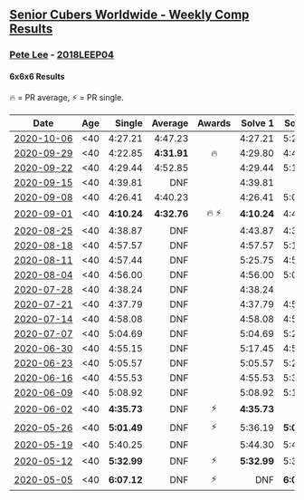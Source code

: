 <style>table {white-space: nowrap;}</style>

## [Senior Cubers Worldwide - Weekly Comp Results](/scw-comp/results/)
### [Pete Lee](README.md) - [2018LEEP04](https://www.worldcubeassociation.org/persons/2018LEEP04?event=666)
#### 6x6x6 Results

<span style="white-space: nowrap;">🔥 = PR average</span>, <span style="white-space: nowrap;">⚡ = PR single</span>.

| Date | Age | Single | Average | Awards | Solve 1 | Solve 2 | Solve 3 | Video |
| :--: | :--: | --: | --: | :--: | --: | --: | --: | :-- |
| [2020-10-06](../../results/2020-10-06/666.md) | <40 | 4:27.21 | 4:47.23 |  | 4:27.21 | 5:21.59 | 4:32.89 | [Desktop](https://www.facebook.com/events/2766581680255939/permalink/2768196093427831) / [Mobile](https://m.facebook.com/events/2766581680255939?view=permalink&id=2768196093427831) |
| [2020-09-29](../../results/2020-09-29/666.md) | <40 | 4:22.85 | **4:31.91** | 🔥 | 4:29.80 | 4:43.07 | 4:22.85 | [Desktop](https://www.facebook.com/events/427181104911253/permalink/428657051430325) / [Mobile](https://m.facebook.com/events/427181104911253?view=permalink&id=428657051430325) |
| [2020-09-22](../../results/2020-09-22/666.md) | <40 | 4:29.44 | 4:52.85 |  | 4:29.44 | 5:17.81 | 4:51.30 | [Desktop](https://www.facebook.com/events/342541897161786/permalink/345620583520584) / [Mobile](https://m.facebook.com/events/342541897161786?view=permalink&id=345620583520584) |
| [2020-09-15](../../results/2020-09-15/666.md) | <40 | 4:39.81 | DNF |  | 4:39.81 | DNF | DNS | [Desktop](https://www.facebook.com/events/655903882008117/permalink/657355075196331) / [Mobile](https://m.facebook.com/events/655903882008117?view=permalink&id=657355075196331) |
| [2020-09-08](../../results/2020-09-08/666.md) | <40 | 4:26.41 | 4:40.23 |  | 4:26.41 | 5:02.61 | 4:31.67 | [Desktop](https://www.facebook.com/events/342884623427933/permalink/344242483292147) / [Mobile](https://m.facebook.com/events/342884623427933?view=permalink&id=344242483292147) |
| [2020-09-01](../../results/2020-09-01/666.md) | <40 | **4:10.24** | **4:32.76** | 🔥 ⚡ | **4:10.24** | 4:49.08 | 4:38.95 | [Desktop](https://www.facebook.com/events/987180995036806/permalink/988682058220033) / [Mobile](https://m.facebook.com/events/987180995036806?view=permalink&id=988682058220033) |
| [2020-08-25](../../results/2020-08-25/666.md) | <40 | 4:38.87 | DNF |  | 4:43.87 | 4:38.87 | DNS | [Desktop](https://www.facebook.com/events/375269430142971/permalink/376623503340897) / [Mobile](https://m.facebook.com/events/375269430142971?view=permalink&id=376623503340897) |
| [2020-08-18](../../results/2020-08-18/666.md) | <40 | 4:57.57 | DNF |  | 4:57.57 | 5:15.17 | DNS | [Desktop](https://www.facebook.com/events/3231806576868309/permalink/3237216246327342) / [Mobile](https://m.facebook.com/events/3231806576868309?view=permalink&id=3237216246327342) |
| [2020-08-11](../../results/2020-08-11/666.md) | <40 | 4:57.44 | DNF |  | 5:25.75 | 4:57.44 | DNS | [Desktop](https://www.facebook.com/events/1112228215845470/permalink/1113738029027822) / [Mobile](https://m.facebook.com/events/1112228215845470?view=permalink&id=1113738029027822) |
| [2020-08-04](../../results/2020-08-04/666.md) | <40 | 4:56.00 | DNF |  | 4:56.00 | 5:00.34 | DNS | [Desktop](https://www.facebook.com/events/770016233779888/permalink/771528106962034) / [Mobile](https://m.facebook.com/events/770016233779888?view=permalink&id=771528106962034) |
| [2020-07-28](../../results/2020-07-28/666.md) | <40 | 4:38.24 | DNF |  | 4:38.24 | DNF | DNS | [Desktop](https://www.facebook.com/events/299658408049797/permalink/300933144588990) / [Mobile](https://m.facebook.com/events/299658408049797?view=permalink&id=300933144588990) |
| [2020-07-21](../../results/2020-07-21/666.md) | <40 | 4:37.79 | DNF |  | 4:37.79 | 4:51.16 | DNS | [Desktop](https://www.facebook.com/events/3081159145282455/permalink/3082287121836324) / [Mobile](https://m.facebook.com/events/3081159145282455?view=permalink&id=3082287121836324) |
| [2020-07-14](../../results/2020-07-14/666.md) | <40 | 4:58.08 | DNF |  | 4:58.08 | 4:59.56 | DNS | [Desktop](https://www.facebook.com/events/2729568740635198/permalink/2730389147219824) / [Mobile](https://m.facebook.com/events/2729568740635198?view=permalink&id=2730389147219824) |
| [2020-07-07](../../results/2020-07-07/666.md) | <40 | 5:04.69 | DNF |  | 5:04.69 | 5:25.96 | DNS | [Desktop](https://www.facebook.com/events/307625317040136/permalink/308488300287171) / [Mobile](https://m.facebook.com/events/307625317040136?view=permalink&id=308488300287171) |
| [2020-06-30](../../results/2020-06-30/666.md) | <40 | 4:55.15 | DNF |  | 5:17.45 | 4:55.15 | DNS | [Desktop](https://www.facebook.com/events/284746466306313/permalink/285784319535861) / [Mobile](https://m.facebook.com/events/284746466306313?view=permalink&id=285784319535861) |
| [2020-06-23](../../results/2020-06-23/666.md) | <40 | 5:05.57 | DNF |  | 5:05.57 | 5:24.81 | DNS | [Desktop](https://www.facebook.com/events/268636114456043/permalink/269490254370629) / [Mobile](https://m.facebook.com/events/268636114456043?view=permalink&id=269490254370629) |
| [2020-06-16](../../results/2020-06-16/666.md) | <40 | 4:55.53 | DNF |  | 4:55.53 | 5:38.96 | DNS | [Desktop](https://www.facebook.com/events/256188575607890/permalink/257231552170259) / [Mobile](https://m.facebook.com/events/256188575607890?view=permalink&id=257231552170259) |
| [2020-06-09](../../results/2020-06-09/666.md) | <40 | 5:08.92 | DNF |  | 5:08.92 | 5:15.76 | DNS | [Desktop](https://www.facebook.com/events/1130228284009045/permalink/1131240830574457) / [Mobile](https://m.facebook.com/events/1130228284009045?view=permalink&id=1131240830574457) |
| [2020-06-02](../../results/2020-06-02/666.md) | <40 | **4:35.73** | DNF | ⚡ | **4:35.73** | DNF | DNS | [Desktop](https://www.facebook.com/events/573401076937046/permalink/574505536826600) / [Mobile](https://m.facebook.com/events/573401076937046?view=permalink&id=574505536826600) |
| [2020-05-26](../../results/2020-05-26/666.md) | <40 | **5:01.49** | DNF | ⚡ | 5:36.19 | **5:01.49** | DNS | [Desktop](https://www.facebook.com/events/637852836799991/permalink/638586916726583) / [Mobile](https://m.facebook.com/events/637852836799991?view=permalink&id=638586916726583) |
| [2020-05-19](../../results/2020-05-19/666.md) | <40 | 5:40.25 | DNF |  | 5:44.30 | 5:40.25 | DNS | [Desktop](https://www.facebook.com/events/201300894172579/permalink/201971677438834) / [Mobile](https://m.facebook.com/events/201300894172579?view=permalink&id=201971677438834) |
| [2020-05-12](../../results/2020-05-12/666.md) | <40 | **5:32.99** | DNF | ⚡ | **5:32.99** | 5:35.76 | DNS | [Desktop](https://www.facebook.com/events/276138643524223/permalink/276961166775304) / [Mobile](https://m.facebook.com/events/276138643524223?view=permalink&id=276961166775304) |
| [2020-05-05](../../results/2020-05-05/666.md) | <40 | **6:07.12** | DNF | ⚡ | DNF | **6:07.12** | DNS | [Desktop](https://www.facebook.com/events/557526585195168/permalink/558442738436886) / [Mobile](https://m.facebook.com/events/557526585195168?view=permalink&id=558442738436886) |


<!-- Global site tag (gtag.js) - Google Analytics -->
<script async src="https://www.googletagmanager.com/gtag/js?id=UA-86348435-3"></script>
<script>window.dataLayer = window.dataLayer || []; function gtag() {dataLayer.push(arguments);} gtag('js', new Date()); gtag('config', 'UA-86348435-3');</script>
